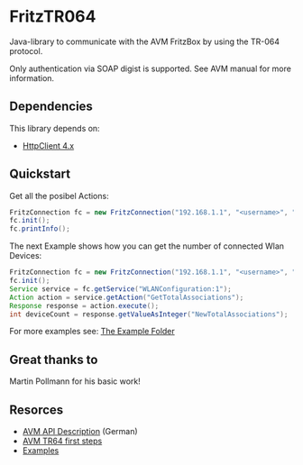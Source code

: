 # FritzTR064

Java-library to communicate with the AVM FritzBox by using the TR-064 protocol.

Only authentication via SOAP digist is supported. See AVM manual for more information.

## Dependencies

This library depends on:

* [HttpClient 4.x](https://hc.apache.org/httpcomponents-client-4.4.x/logging.html)

## Quickstart

Get all the posibel Actions:

```java
FritzConnection fc = new FritzConnection("192.168.1.1", "<username>", "<password>");
fc.init();
fc.printInfo();
```
The next Example shows how you can get the number of connected Wlan Devices:
```java
FritzConnection fc = new FritzConnection("192.168.1.1", "<username>", "<password>");
fc.init();
Service service = fc.getService("WLANConfiguration:1");
Action action = service.getAction("GetTotalAssociations");
Response response = action.execute();
int deviceCount = response.getValueAsInteger("NewTotalAssociations");

```
For more examples see: [The Example Folder](https://github.com/mirthas/FritzTR064/tree/master/examples)

## Great thanks to
Martin Pollmann for his basic work!

## Resorces
* [AVM API Description](http://avm.de/service/schnittstellen/) (German)
* [AVM TR64 first steps](https://avm.de/fileadmin/user_upload/Global/Service/Schnittstellen/AVM_TR-064_first_steps.pdf)
* [Examples](https://github.com/mirthas/FritzTR064/tree/master/examples)
